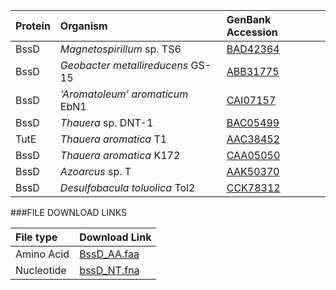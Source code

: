 Protein | Organism | GenBank Accession |
 :--- | :--- | :--- |
| BssD | *Magnetospirillum* sp. TS6 | [BAD42364](http://www.ncbi.nlm.nih.gov/protein/BAD42364) |
| BssD | *Geobacter metallireducens* GS-15 | [ABB31775](http://www.ncbi.nlm.nih.gov/protein/ABB31775) |
| BssD | *‘Aromatoleum’ aromaticum* EbN1 | [CAI07157](http://www.ncbi.nlm.nih.gov/protein/CAI07157) |
| BssD | *Thauera* sp. DNT-1 | [BAC05499](http://www.ncbi.nlm.nih.gov/protein/BAC05499) |
| TutE | *Thauera aromatica* T1 | [AAC38452](http://www.ncbi.nlm.nih.gov/protein/AAC38452) |
| BssD | *Thauera aromatica* K172 | [CAA05050](http://www.ncbi.nlm.nih.gov/protein/CAA05050) |
| BssD | *Azoarcus* sp. T | [AAK50370](http://www.ncbi.nlm.nih.gov/protein/AAK50370) |
| BssD | *Desulfobacula toluolica* Tol2 | [CCK78312](http://www.ncbi.nlm.nih.gov/protein/CCK78312) |

###FILE DOWNLOAD LINKS

 File type | Download Link |
 :--- | :---------- | 
| Amino Acid | [BssD_AA.faa](amino_acid/BssD_AA.faa) |
| Nucleotide | [bssD_NT.fna](nucleotide/bssD_NT.fna) |
